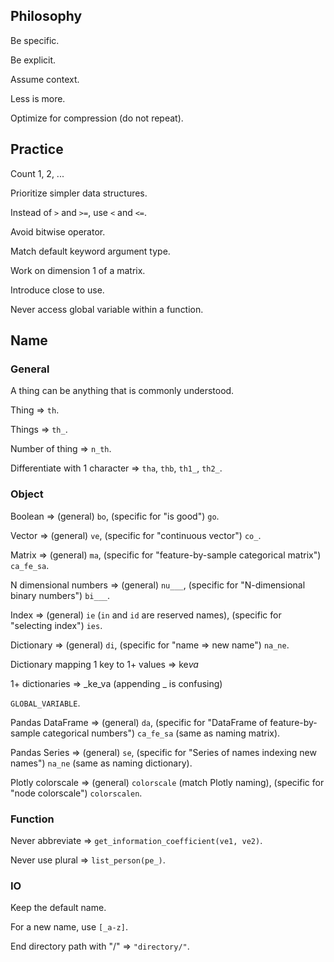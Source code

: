 ## Philosophy

Be specific.

Be explicit.

Assume context.

Less is more.

Optimize for compression (do not repeat).

## Practice

Count 1, 2, ...

Prioritize simpler data structures.

Instead of `>` and `>=`, use `<` and `<=`.

Avoid bitwise operator.

Match default keyword argument type.

Work on dimension 1 of a matrix.

Introduce close to use.

Never access global variable within a function.

## Name

### General

A thing can be anything that is commonly understood.

Thing => `th`.

Things => `th_`.

Number of thing => `n_th`.

Differentiate with 1 character => `tha`, `thb`, `th1_`, `th2_`.

### Object

Boolean => (general) `bo`, (specific for "is good") `go`.

Vector => (general) `ve`, (specific for "continuous vector") `co_`.

Matrix => (general) `ma`, (specific for "feature-by-sample categorical matrix") `ca_fe_sa`.

N dimensional numbers => (general) `nu___`, (specific for "N-dimensional binary numbers") `bi___`.

Index => (general) `ie` (`in` and `id` are reserved names), (specific for "selecting index") `ies`.

Dictionary => (general) `di`, (specific for "name => new name") `na_ne`.

Dictionary mapping 1 key to 1+ values => ke*va*

1+ dictionaries => _ke_va (appending _ is confusing)

`GLOBAL_VARIABLE`.

Pandas DataFrame => (general) `da`, (specific for "DataFrame of feature-by-sample categorical numbers") `ca_fe_sa` (same as naming matrix).

Pandas Series => (general) `se`, (specific for "Series of names indexing new names") `na_ne` (same as naming dictionary).

Plotly colorscale => (general) `colorscale` (match Plotly naming), (specific for "node colorscale") `colorscalen`.

### Function

Never abbreviate => `get_information_coefficient(ve1, ve2)`.

Never use plural => `list_person(pe_)`.

### IO

Keep the default name.

For a new name, use `[_a-z]`.

End directory path with "/" => `"directory/"`.
